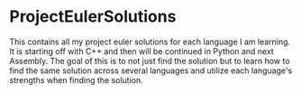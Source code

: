 # ProjectEulerSolutions

This contains all my project euler solutions for each language I am learning. It is starting off with C++ and then will be continued in Python and next Assembly. The goal of this is to not just find the solution but to learn how to find the same solution across several languages and utilize each language's strengths when finding the solution.
